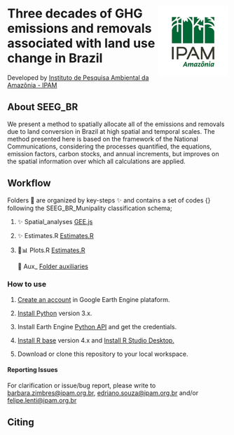 <div>
    <img src='./aux/ipam_logo.jpg' height='auto' width='160' align='right'>
  <h1>  Three decades of GHG emissions and removals associated with land use change in Brazil </h1>
</div>

Developed by [Instituto de Pesquisa Ambiental da Amazônia - IPAM](https://ipam.org.br/)<br>



## About SEEG_BR 

We present a method to spatially allocate all of the emissions and removals due to land conversion in Brazil at high spatial and temporal scales. The method presented here is based on the framework of the National Communications, considering the processes quantified, the equations, emission factors, carbon stocks, and annual increments, but improves on the spatial information over which all calculations are applied. 



## Workflow
   
   Folders 📂 are organized by key-steps  ✨ and contains a set of codes {} following the SEEG_BR_Munipality classification schema;

1. ✨ Spatial_analyses [GEE.js](https://github.com/musx/mapbiomas-cerrado-col6/tree/main/1-feature-space)

2. ✨ Estimates.R [Estimates.R](https://github.com/musx/mapbiomas-cerrado-col6/tree/main/4-integrate-map)

3. 📂📊 Plots.R [Estimates.R](https://github.com/musx/mapbiomas-cerrado-col6/tree/main/4-integrate-map)

   📂 Aux_ [Folder auxiliaries](https://github.com/musx/mapbiomas-cerrado-col6/tree/main/4-integrate-map)

### How to use
1. [Create an account](https://signup.earthengine.google.com/) in Google Earth Engine plataform.

2. [Install Python](https://www.python.org/downloads/) version 3.x.

3. Install Earth Engine [Python API](https://developers.google.com/earth-engine/guides/python_install) and get the credentials. 

4. [Install R base](https://cran.r-project.org/bin/) version 4.x and [Install R Studio Desktop.](https://www.rstudio.com/products/rstudio/download/)

5. Download or clone this repository to your local workspace.


#### Reporting Issues
For clarification or issue/bug report, please write to <barbara.zimbres@ipam.org.br>, <edriano.souza@ipam.org.br> and/or <felipe.lenti@ipam.org.br> 


## Citing
